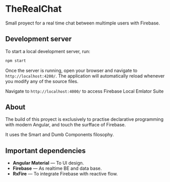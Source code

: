 # TheRealChat

Small proyect for a real time chat between multimple users with Firebase.

## Development server

To start a local development server, run:

```bash
npm start
```

Once the server is running, open your browser and navigate to `http://localhost:4200/`. The application will automatically reload whenever you modify any of the source files.

Navigate to `http://localhost:4000/` to access Firebase Local Emlator Suite

## About

The build of this proyect is exclusively to practise declarative programming with modern Angular, and touch the surfface of Firebase. 

It uses the Smart and Dumb Components filosophy.

## Important dependencies
- **Angular Material** — To UI design.  
- **Firebase** — As realtime BE and data base.  
- **RxFire** — To integrate Firebase with reactive flow.
